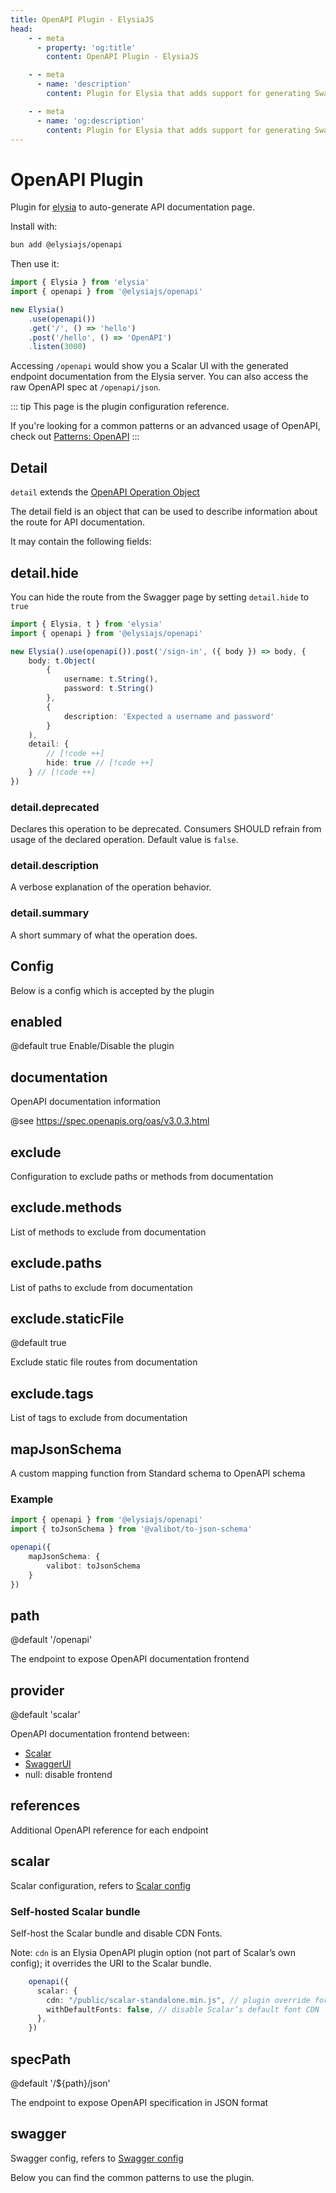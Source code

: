```yaml
---
title: OpenAPI Plugin - ElysiaJS
head:
    - - meta
      - property: 'og:title'
        content: OpenAPI Plugin - ElysiaJS

    - - meta
      - name: 'description'
        content: Plugin for Elysia that adds support for generating Swagger API documentation for Elysia Server. Start by installing the plugin with "bun add @elysiajs/swagger".

    - - meta
      - name: 'og:description'
        content: Plugin for Elysia that adds support for generating Swagger API documentation for Elysia Server. Start by installing the plugin with "bun add @elysiajs/swagger".
---
```


# OpenAPI Plugin

Plugin for [elysia](https://github.com/elysiajs/elysia) to auto-generate API documentation page.

Install with:

```bash
bun add @elysiajs/openapi
```

Then use it:

```typescript twoslash
import { Elysia } from 'elysia'
import { openapi } from '@elysiajs/openapi'

new Elysia()
    .use(openapi())
    .get('/', () => 'hello')
    .post('/hello', () => 'OpenAPI')
    .listen(3000)
```

Accessing `/openapi` would show you a Scalar UI with the generated endpoint documentation from the Elysia server. You can also access the raw OpenAPI spec at `/openapi/json`.

::: tip
This page is the plugin configuration reference.

If you're looking for a common patterns or an advanced usage of OpenAPI, check out [Patterns: OpenAPI](/patterns/openapi)
:::

## Detail

`detail` extends the [OpenAPI Operation Object](https://spec.openapis.org/oas/v3.0.3.html#operation-object)

The detail field is an object that can be used to describe information about the route for API documentation.

It may contain the following fields:

## detail.hide

You can hide the route from the Swagger page by setting `detail.hide` to `true`

```typescript
import { Elysia, t } from 'elysia'
import { openapi } from '@elysiajs/openapi'

new Elysia().use(openapi()).post('/sign-in', ({ body }) => body, {
    body: t.Object(
        {
            username: t.String(),
            password: t.String()
        },
        {
            description: 'Expected a username and password'
        }
    ),
    detail: {
        // [!code ++]
        hide: true // [!code ++]
    } // [!code ++]
})
```

### detail.deprecated

Declares this operation to be deprecated. Consumers SHOULD refrain from usage of the declared operation. Default value is `false`.

### detail.description

A verbose explanation of the operation behavior.

### detail.summary

A short summary of what the operation does.

## Config

Below is a config which is accepted by the plugin

## enabled

@default true
Enable/Disable the plugin

## documentation

OpenAPI documentation information

@see https://spec.openapis.org/oas/v3.0.3.html

## exclude

Configuration to exclude paths or methods from documentation

## exclude.methods

List of methods to exclude from documentation

## exclude.paths

List of paths to exclude from documentation

## exclude.staticFile

@default true

Exclude static file routes from documentation

## exclude.tags

List of tags to exclude from documentation

## mapJsonSchema
A custom mapping function from Standard schema to OpenAPI schema

### Example
```typescript
import { openapi } from '@elysiajs/openapi'
import { toJsonSchema } from '@valibot/to-json-schema'

openapi({
	mapJsonSchema: {
	  	valibot: toJsonSchema
  	}
})
```

## path

@default '/openapi'

The endpoint to expose OpenAPI documentation frontend

## provider

@default 'scalar'

OpenAPI documentation frontend between:

- [Scalar](https://github.com/scalar/scalar)
- [SwaggerUI](https://github.com/swagger-api/swagger-ui)
- null: disable frontend

## references

Additional OpenAPI reference for each endpoint

## scalar

Scalar configuration, refers to [Scalar config](https://github.com/scalar/scalar/blob/main/documentation/configuration.md)

### Self-hosted Scalar bundle

Self-host the Scalar bundle and disable CDN Fonts.

Note: `cdn` is an Elysia OpenAPI plugin option (not part of Scalar’s own config); it overrides the URI to the Scalar bundle.

```typescript
    openapi({ 
      scalar: {
        cdn: "/public/scalar-standalone.min.js", // plugin override for Scalar bundle URI (self-hosted)
        withDefaultFonts: false, // disable Scalar’s default font CDN
      },
    })
```

## specPath

@default '/${path}/json'

The endpoint to expose OpenAPI specification in JSON format

## swagger

Swagger config, refers to [Swagger config](https://swagger.io/docs/open-source-tools/swagger-ui/usage/configuration/)

Below you can find the common patterns to use the plugin.
